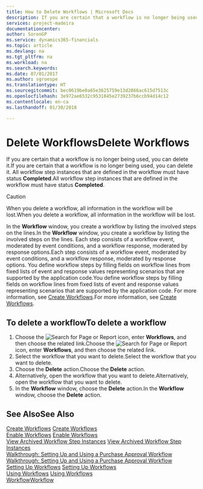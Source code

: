 ```yaml
---
title: How to Delete Workflows | Microsoft Docs
description: If you are certain that a workflow is no longer being used, you can delete it. All workflow step instances that are defined in the workflow must have status **Completed**.
services: project-madeira
documentationcenter: 
author: SorenGP
ms.service: dynamics365-financials
ms.topic: article
ms.devlang: na
ms.tgt_pltfrm: na
ms.workload: na
ms.search.keywords: 
ms.date: 07/01/2017
ms.author: sgroespe
ms.translationtype: HT
ms.sourcegitcommit: bec0619be0a65e3625759e13d2866ac615d7513c
ms.openlocfilehash: 3e972ae6532c9531845e2739237b6ccb94d14c12
ms.contentlocale: en-ca
ms.lasthandoff: 01/30/2018

---
```

# <a name="delete-workflows"></a><span data-ttu-id="b6b1e-104">Delete Workflows</span><span class="sxs-lookup"><span data-stu-id="b6b1e-104">Delete Workflows</span></span>
<span data-ttu-id="b6b1e-105">If you are certain that a workflow is no longer being used, you can delete it.</span><span class="sxs-lookup"><span data-stu-id="b6b1e-105">If you are certain that a workflow is no longer being used, you can delete it.</span></span> <span data-ttu-id="b6b1e-106">All workflow step instances that are defined in the workflow must have status **Completed**.</span><span class="sxs-lookup"><span data-stu-id="b6b1e-106">All workflow step instances that are defined in the workflow must have status **Completed**.</span></span>  

> [!CAUTION]  
>  <span data-ttu-id="b6b1e-107">When you delete a workflow, all information in the workflow will be lost.</span><span class="sxs-lookup"><span data-stu-id="b6b1e-107">When you delete a workflow, all information in the workflow will be lost.</span></span>  

 <span data-ttu-id="b6b1e-108">In the **Workflow** window, you create a workflow by listing the involved steps on the lines.</span><span class="sxs-lookup"><span data-stu-id="b6b1e-108">In the **Workflow** window, you create a workflow by listing the involved steps on the lines.</span></span> <span data-ttu-id="b6b1e-109">Each step consists of a workflow event, moderated by event conditions, and a workflow response, moderated by response options.</span><span class="sxs-lookup"><span data-stu-id="b6b1e-109">Each step consists of a workflow event, moderated by event conditions, and a workflow response, moderated by response options.</span></span> <span data-ttu-id="b6b1e-110">You define workflow steps by filling fields on workflow lines from fixed lists of event and response values representing scenarios that are supported by the application code.</span><span class="sxs-lookup"><span data-stu-id="b6b1e-110">You define workflow steps by filling fields on workflow lines from fixed lists of event and response values representing scenarios that are supported by the application code.</span></span> <span data-ttu-id="b6b1e-111">For more information, see [Create Workflows](across-how-to-create-workflows.md).</span><span class="sxs-lookup"><span data-stu-id="b6b1e-111">For more information, see [Create Workflows](across-how-to-create-workflows.md).</span></span>  

## <a name="to-delete-a-workflow"></a><span data-ttu-id="b6b1e-112">To delete a workflow</span><span class="sxs-lookup"><span data-stu-id="b6b1e-112">To delete a workflow</span></span>  
1.  <span data-ttu-id="b6b1e-113">Choose the ![Search for Page or Report](media/ui-search/search_small.png "Search for Page or Report icon") icon, enter **Workflows**, and then choose the related link.</span><span class="sxs-lookup"><span data-stu-id="b6b1e-113">Choose the ![Search for Page or Report](media/ui-search/search_small.png "Search for Page or Report icon") icon, enter **Workflows**, and then choose the related link.</span></span>  
2.  <span data-ttu-id="b6b1e-114">Select the workflow that you want to delete.</span><span class="sxs-lookup"><span data-stu-id="b6b1e-114">Select the workflow that you want to delete.</span></span>  
3.  <span data-ttu-id="b6b1e-115">Choose the **Delete** action.</span><span class="sxs-lookup"><span data-stu-id="b6b1e-115">Choose the **Delete** action.</span></span>  
4.  <span data-ttu-id="b6b1e-116">Alternatively, open the workflow that you want to delete.</span><span class="sxs-lookup"><span data-stu-id="b6b1e-116">Alternatively, open the workflow that you want to delete.</span></span>  
5.  <span data-ttu-id="b6b1e-117">In the **Workflow** window, choose the **Delete** action.</span><span class="sxs-lookup"><span data-stu-id="b6b1e-117">In the **Workflow** window, choose the **Delete** action.</span></span>  

## <a name="see-also"></a><span data-ttu-id="b6b1e-118">See Also</span><span class="sxs-lookup"><span data-stu-id="b6b1e-118">See Also</span></span>  
 <span data-ttu-id="b6b1e-119">[Create Workflows](across-how-to-create-workflows.md) </span><span class="sxs-lookup"><span data-stu-id="b6b1e-119">[Create Workflows](across-how-to-create-workflows.md) </span></span>  
 <span data-ttu-id="b6b1e-120">[Enable Workflows](across-how-to-enable-workflows.md) </span><span class="sxs-lookup"><span data-stu-id="b6b1e-120">[Enable Workflows](across-how-to-enable-workflows.md) </span></span>  
 <span data-ttu-id="b6b1e-121">[View Archived Workflow Step Instances](across-how-to-view-archived-workflow-step-instances.md) </span><span class="sxs-lookup"><span data-stu-id="b6b1e-121">[View Archived Workflow Step Instances](across-how-to-view-archived-workflow-step-instances.md) </span></span>  
 <span data-ttu-id="b6b1e-122">[Walkthrough: Setting Up and Using a Purchase Approval Workflow](walkthrough-setting-up-and-using-a-purchase-approval-workflow.md) </span><span class="sxs-lookup"><span data-stu-id="b6b1e-122">[Walkthrough: Setting Up and Using a Purchase Approval Workflow](walkthrough-setting-up-and-using-a-purchase-approval-workflow.md) </span></span>  
 <span data-ttu-id="b6b1e-123">[Setting Up Workflows](across-set-up-workflows.md) </span><span class="sxs-lookup"><span data-stu-id="b6b1e-123">[Setting Up Workflows](across-set-up-workflows.md) </span></span>  
 <span data-ttu-id="b6b1e-124">[Using Workflows](across-use-workflows.md) </span><span class="sxs-lookup"><span data-stu-id="b6b1e-124">[Using Workflows](across-use-workflows.md) </span></span>  
 [<span data-ttu-id="b6b1e-125">Workflow</span><span class="sxs-lookup"><span data-stu-id="b6b1e-125">Workflow</span></span>](across-workflow.md)   

